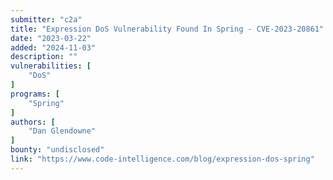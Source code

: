 ```yaml
---
submitter: "c2a"
title: "Expression DoS Vulnerability Found In Spring - CVE-2023-20861"
date: "2023-03-22"
added: "2024-11-03"
description: ""
vulnerabilities: [
    "DoS"
]
programs: [
    "Spring"
]
authors: [
    "Dan Glendowne"
]
bounty: "undisclosed"
link: "https://www.code-intelligence.com/blog/expression-dos-spring"
---
```




